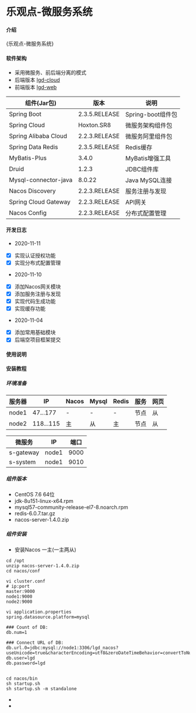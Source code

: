 # 乐观点-微服务系统

#### 介绍
{乐观点-微服务系统}

#### 软件架构
* 采用微服务、前后端分离的模式
* 后端版本 [lgd-cloud](https://gitee.com/itptn/lgd-cloud.git)
* 前端版本 [lgd-web](https://gitee.com/itptn/lgd-web.git)

组件(Jar包) | 版本 | 说明
---|---|---
Spring Boot | 2.3.5.RELEASE | Spring-boot组件包
Spring Cloud | Hoxton.SR8 | 微服务架构组件包
Spring Alibaba Cloud | 2.2.3.RELEASE | 微服务阿里组件包
Spring Data Redis | 2.3.5.RELEASE | Redis缓存
MyBatis-Plus | 3.4.0 | MyBatis增强工具
Druid | 1.2.3 | JDBC组件库
Mysql-connector-java | 8.0.22 | Java MySQL连接
Nacos Discovery | 2.2.3.RELEASE | 服务注册与发现
Spring Cloud Gateway | 2.2.3.RELEASE | API网关
Nacos Config | 2.2.3.RELEASE | 分布式配置管理


#### 开发日志
- 2020-11-11
- [X] 实现认证授权功能
- [X] 实现分布式配置管理
- 2020-11-10
- [X] 添加Nacos网关模块
- [X] 添加服务注册与发现
- [x] 实现代码生成功能
- [X] 实现缓存功能
- 2020-11-04
- [x] 添加常用基础模块
- [x] 后端空项目框架提交

#### 使用说明

#### 安装教程
##### 环境准备
服务器 | IP | Nacos | Mysql | Redis | 服务 | 网页
---|---|---|---|---|---|---
node1 | 47.*.*.177 | - | - | - | 节点 | 从
node2 | 118.*.*.115 | 主 | 从 | 主 | 节点 | 从

微服务 | IP | 端口
---|---|---
s-gateway | node1 | 9000
s-system | node1 | 9010

##### 组件版本
- CentOS 7.6 64位
- jdk-8u151-linux-x64.rpm
- mysql57-community-release-el7-8.noarch.rpm
- redis-6.0.7.tar.gz
- nacos-server-1.4.0.zip

##### 组件安装

- 安装Nacos 一主(一主两从)
```
cd /opt
unzip nacos-server-1.4.0.zip
cd nacos/conf

vi cluster.conf
# ip:port
master:9000
node1:9000
node2:9000

vi application.properties
spring.datasource.platform=mysql

### Count of DB:
db.num=1

### Connect URL of DB:
db.url.0=jdbc:mysql://node1:3306/lgd_nacos?useUnicode=true&characterEncoding=utf8&zeroDateTimeBehavior=convertToNull&useSSL=true&serverTimezone=GMT%2B8
db.user=lgd
db.password=lgd


cd nacos/bin
sh startup.sh
sh startup.sh -m standalone
```
- 
- 